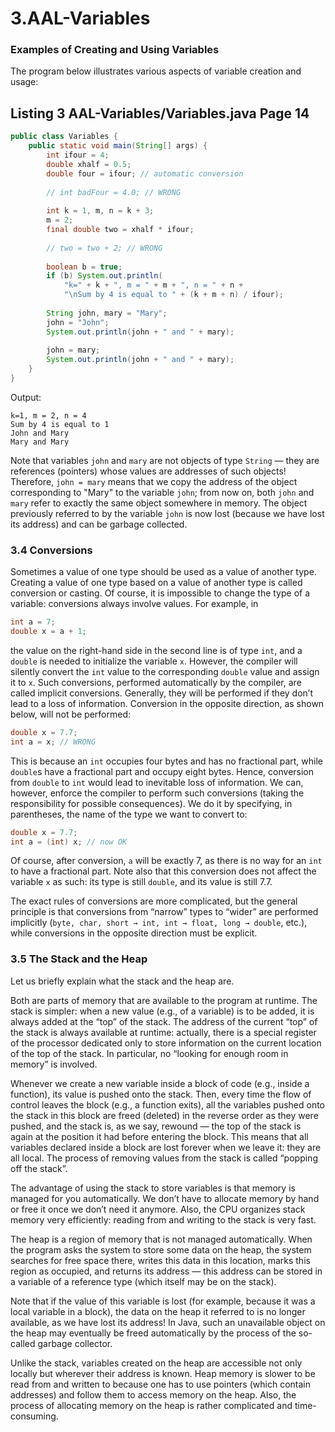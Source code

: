 # 3.AAL-Variables

### Examples of Creating and Using Variables

The program below illustrates various aspects of variable creation and usage:

## Listing 3 AAL-Variables/Variables.java Page 14

```java
public class Variables {
    public static void main(String[] args) {
        int ifour = 4;
        double xhalf = 0.5;
        double four = ifour; // automatic conversion
        
        // int badFour = 4.0; // WRONG
        
        int k = 1, m, n = k + 3;
        m = 2;
        final double two = xhalf * ifour;
        
        // two = two + 2; // WRONG
        
        boolean b = true;
        if (b) System.out.println(
            "k=" + k + ", m = " + m + ", n = " + n +
            "\nSum by 4 is equal to " + (k + m + n) / ifour);
        
        String john, mary = "Mary";
        john = "John";
        System.out.println(john + " and " + mary);
        
        john = mary;
        System.out.println(john + " and " + mary);
    }
}
```

Output:
```
k=1, m = 2, n = 4
Sum by 4 is equal to 1
John and Mary
Mary and Mary
```

Note that variables `john` and `mary` are not objects of type `String` — they are references (pointers) whose values are addresses of such objects! Therefore, `john = mary` means that we copy the address of the object corresponding to "Mary" to the variable `john`; from now on, both `john` and `mary` refer to exactly the same object somewhere in memory. The object previously referred to by the variable `john` is now lost (because we have lost its address) and can be garbage collected.

### 3.4 Conversions

Sometimes a value of one type should be used as a value of another type. Creating a value of one type based on a value of another type is called conversion or casting. Of course, it is impossible to change the type of a variable: conversions always involve values. For example, in

```java
int a = 7;
double x = a + 1;
```

the value on the right-hand side in the second line is of type `int`, and a `double` is needed to initialize the variable `x`. However, the compiler will silently convert the `int` value to the corresponding `double` value and assign it to `x`. Such conversions, performed automatically by the compiler, are called implicit conversions. Generally, they will be performed if they don’t lead to a loss of information. Conversion in the opposite direction, as shown below, will not be performed:

```java
double x = 7.7;
int a = x; // WRONG
```

This is because an `int` occupies four bytes and has no fractional part, while `double`s have a fractional part and occupy eight bytes. Hence, conversion from `double` to `int` would lead to inevitable loss of information. We can, however, enforce the compiler to perform such conversions (taking the responsibility for possible consequences). We do it by specifying, in parentheses, the name of the type we want to convert to:

```java
double x = 7.7;
int a = (int) x; // now OK
```

Of course, after conversion, `a` will be exactly 7, as there is no way for an `int` to have a fractional part. Note also that this conversion does not affect the variable `x` as such: its type is still `double`, and its value is still 7.7.

The exact rules of conversions are more complicated, but the general principle is that conversions from “narrow” types to “wider” are performed implicitly (`byte, char, short → int, int → float, long → double`, etc.), while conversions in the opposite direction must be explicit.

### 3.5 The Stack and the Heap

Let us briefly explain what the stack and the heap are.

Both are parts of memory that are available to the program at runtime. The stack is simpler: when a new value (e.g., of a variable) is to be added, it is always added at the “top” of the stack. The address of the current “top” of the stack is always available at runtime: actually, there is a special register of the processor dedicated only to store information on the current location of the top of the stack. In particular, no “looking for enough room in memory” is involved.

Whenever we create a new variable inside a block of code (e.g., inside a function), its value is pushed onto the stack. Then, every time the flow of control leaves the block (e.g., a function exits), all the variables pushed onto the stack in this block are freed (deleted) in the reverse order as they were pushed, and the stack is, as we say, rewound — the top of the stack is again at the position it had before entering the block. This means that all variables declared inside a block are lost forever when we leave it: they are all local. The process of removing values from the stack is called “popping off the stack”.

The advantage of using the stack to store variables is that memory is managed for you automatically. We don’t have to allocate memory by hand or free it once we don’t need it anymore. Also, the CPU organizes stack memory very efficiently: reading from and writing to the stack is very fast.

The heap is a region of memory that is not managed automatically. When the program asks the system to store some data on the heap, the system searches for free space there, writes this data in this location, marks this region as occupied, and returns its address — this address can be stored in a variable of a reference type (which itself may be on the stack).

Note that if the value of this variable is lost (for example, because it was a local variable in a block), the data on the heap it referred to is no longer available, as we have lost its address! In Java, such an unavailable object on the heap may eventually be freed automatically by the process of the so-called garbage collector.

Unlike the stack, variables created on the heap are accessible not only locally but wherever their address is known. Heap memory is slower to be read from and written to because one has to use pointers (which contain addresses) and follow them to access memory on the heap. Also, the process of allocating memory on the heap is rather complicated and time-consuming.
